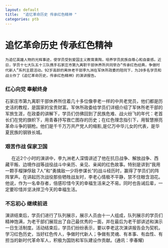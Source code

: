 ```yaml
---
layout: default
title:  "追忆革命历史 传承红色精神 "
categories: ptb
---
```

# 追忆革命历史  传承红色精神 

```为追忆英雄人物的光辉事迹，使学员受到爱国主义教育熏陶，培养学员民族自尊心和自豪感。近日，学员十七大队五十三队携手石家庄市第九离职干部休养所共同举办“传承红色经典，争做时代新人”系列主题活动。92岁高龄的离休老干部李九洲在军休所政委的陪同下，为20多名学员和战士作了《追忆革命历史，传承红色精神》的演讲报告。```

### 红心向党 奉献终身

石家庄市第九离职干部休养所住着几十多位像李老一样的中共老党员，他们都是历史活的教程，是国家的宝贵财富。军休所政委给学员们详细介绍了军休所老干部的军旅生涯，在政委的讲解下，学员们仿佛回到了民族危难、战火纷飞的年代：老首长们在党的旗帜下，用青春抒写救亡图存的历史；在红色理念指引下，用智慧擦亮革命斗争的钢枪。他们是千千万万共产党人的缩影,是亿万中华儿女的代表，是华夏民族的钢铁长城。

### 艰苦作战 保家卫国

     在近2个小时的演讲中，李九洲老人深情讲述了他在抗日战争、解放战争、西藏平叛、边境作战等战役战斗中亲历、亲见、亲闻的红色故事。特别是讲到“我用一颗手榴弹俘敌 7人”和“勇擒敌一少将参谋长”的战斗经历时，赢得了学员们的阵阵掌声。在讲起历次战役那些牺牲战友时，李老心情极不平静，禁不住眼含泪花。他说，作为一名幸存者，倍感珍惜今天的幸福生活来之不易。同时也告诫后辈，一定要珍惜并坚决捍卫今天的幸福生活。

### 不忘初心 继续前进

演讲结束后，学员们进行了队列展示，展示人员由十一人组成，队列展示的学员们精神饱满，为老干部们展现出了自己最优秀的一面，并在最后为老干部讲述和演示一日生活制度。活动结束后，学员们纷纷表示，要以李老这次演讲报告会为契机，学习红色历史，当好红色传人，争做时代新人；争做有灵魂、有本事、有血性、有担当的新时代革命军人，积极为国防和军队建设作贡献。(通讯：李春耀)

 

 